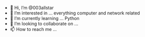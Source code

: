 - 👋 Hi, I’m @003allstar
- 👀 I’m interested in ... everything computer and network related
- 🌱 I’m currently learning ... Python
- 💞️ I’m looking to collaborate on ...
- 📫 How to reach me ... 

<!---
003allstar/003allstar is a ✨ special ✨ repository because its `README.md` (this file) appears on your GitHub profile.
You can click the Preview link to take a look at your changes.
--->
